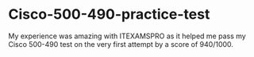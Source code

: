 # Cisco-500-490-practice-test
My experience was amazing with ITEXAMSPRO as it helped me pass my Cisco 500-490 test on the very first attempt by a score of 940/1000.
